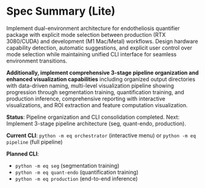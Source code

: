 # Spec Summary (Lite)

Implement dual-environment architecture for endotheliosis quantifier package with explicit mode selection between production (RTX 3080/CUDA) and development (M1 Mac/Metal) workflows. Design hardware capability detection, automatic suggestions, and explicit user control over mode selection while maintaining unified CLI interface for seamless environment transitions.

**Additionally, implement comprehensive 3-stage pipeline organization and enhanced visualization capabilities** including organized output directories with data-driven naming, multi-level visualization pipeline showing progression through segmentation training, quantification training, and production inference, comprehensive reporting with interactive visualizations, and ROI extraction and feature computation visualization.

**Status**: Pipeline organization and CLI consolidation completed. Next: Implement 3-stage pipeline architecture (seg, quant-endo, production).

**Current CLI**: `python -m eq orchestrator` (interactive menu) or `python -m eq pipeline` (full pipeline)

**Planned CLI**: 
- `python -m eq seg` (segmentation training)
- `python -m eq quant-endo` (quantification training) 
- `python -m eq production` (end-to-end inference)
